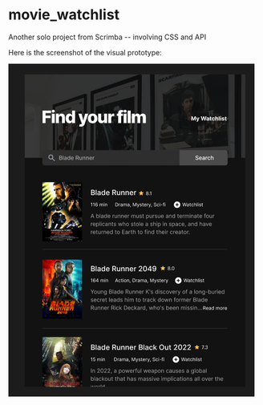 # movie_watchlist
Another solo project from Scrimba -- involving CSS and API

Here is the screenshot of the visual prototype:

![ALT board_image](./movie_list.png)